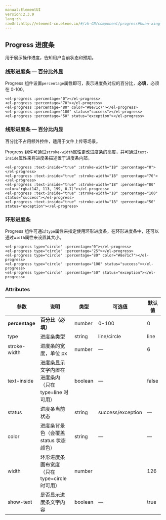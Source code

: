 ```yaml
---
manual:ElementUI
version:2.3.9
lang:zh
rawUrl:http://element-cn.eleme.io/#/zh-CN/component/progress#huan-xing-jin-du-tiao
---
```



## Progress 进度条<a name="progress-jin-du-tiao"></a>


用于展示操作进度，告知用户当前状态和预期。


### 线形进度条 — 百分比外显<a name="xian-xing-jin-du-tiao-bai-fen-bi-wai-xian"></a>


Progress 组件设置`percentage`属性即可，表示进度条对应的百分比，**必填**，必须在 0-100。



```
<el-progress :percentage="0"></el-progress>
<el-progress :percentage="70"></el-progress>
<el-progress :percentage="80" color="#8e71c7"></el-progress>
<el-progress :percentage="100" status="success"></el-progress>
<el-progress :percentage="50" status="exception"></el-progress>

```




### 线形进度条 — 百分比内显<a name="xian-xing-jin-du-tiao-bai-fen-bi-nei-xian"></a>


百分比不占用额外控件，适用于文件上传等场景。



Progress 组件可通过`stroke-width`属性更改进度条的高度，并可通过`text-inside`属性来将进度条描述置于进度条内部。



```
<el-progress :text-inside="true" :stroke-width="18" :percentage="0"></el-progress>
<el-progress :text-inside="true" :stroke-width="18" :percentage="70"></el-progress>
<el-progress :text-inside="true" :stroke-width="18" :percentage="80" color="rgba(142, 113, 199, 0.7)"></el-progress>
<el-progress :text-inside="true" :stroke-width="18" :percentage="100" status="success"></el-progress>
<el-progress :text-inside="true" :stroke-width="18" :percentage="50" status="exception"></el-progress>

```




### 环形进度条<a name="huan-xing-jin-du-tiao"></a>


Progress 组件可通过`type`属性来指定使用环形进度条，在环形进度条中，还可以通过`width`属性来设置其大小。



```
<el-progress type="circle" :percentage="0"></el-progress>
<el-progress type="circle" :percentage="25"></el-progress>
<el-progress type="circle" :percentage="80" color="#8e71c7"></el-progress>
<el-progress type="circle" :percentage="100" status="success"></el-progress>
<el-progress type="circle" :percentage="50" status="exception"></el-progress>

```




### Attributes<a name="attributes"></a>
参数 | 说明 | 类型 | 可选值 | 默认值 
 ---  |  ---  |  ---  |  ---  |  ---  | 
**percentage** | **百分比（必填）** | number | 0-100 | 0 
type | 进度条类型 | string | line/circle | line 
stroke-width | 进度条的宽度，单位 px | number | — | 6 
text-inside | 进度条显示文字内置在进度条内（只在 type=line 时可用） | boolean | — | false 
status | 进度条当前状态 | string | success/exception | — 
color | 进度条背景色（会覆盖 status 状态颜色） | string | — | — 
width | 环形进度条画布宽度（只在 type=circle 时可用） | number |  | 126 
show-text | 是否显示进度条文字内容 | boolean | — | true 

